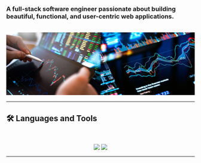 ### A full-stack software engineer passionate about building beautiful, functional, and user-centric web applications.
<br>
<img src="https://github.com/Trading-expert/Trading-expert/blob/main/stock.PNG" alt="Banner of a developer sitting in front of a desk">
<hr>

## 🛠️ Languages and Tools

<br>

<p align="center">
  <img src="https://skillicons.dev/icons?i=java,spring,ts,nodejs,react,nextjs,mongodb,postgres,ai" />
  <img src="https://skillicons.dev/icons?i=html,css,sass,tailwind,js,vue,redux,d3,git,postman,figma" />
</p>

<hr>

